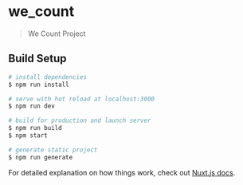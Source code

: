 # we_count

> We Count Project

## Build Setup

``` bash
# install dependencies
$ npm run install

# serve with hot reload at localhost:3000
$ npm run dev

# build for production and launch server
$ npm run build
$ npm start

# generate static project
$ npm run generate
```

For detailed explanation on how things work, check out [Nuxt.js docs](https://nuxtjs.org).
